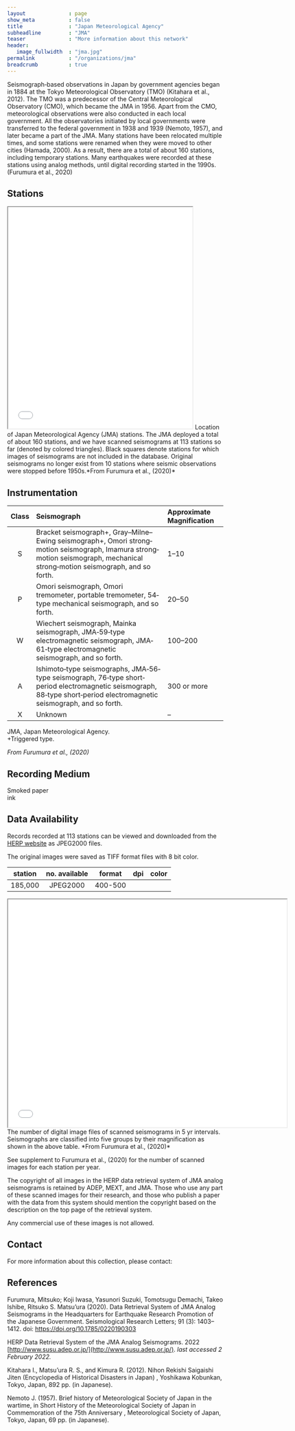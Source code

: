 ```yaml
---
layout              : page
show_meta           : false
title               : "Japan Meteorological Agency"
subheadline         : "JMA"
teaser              : "More information about this network"
header:
   image_fullwidth  : "jma.jpg"
permalink           : "/organizations/jma"
breadcrumb          : true
---
```


Seismograph‐based observations in Japan by government agencies began in 1884 at the Tokyo Meteorological Observatory (TMO) (Kitahara et al., 2012). The TMO was a predecessor of the Central Meteorological Observatory (CMO), which became the JMA in 1956. Apart from the CMO, meteorological observations were also conducted in each local government. All the observatories initiated by local governments were transferred to the federal government in 1938 and 1939 (Nemoto, 1957), and later became a part of the JMA. Many stations have been relocated multiple times, and some stations were renamed when they were moved to other cities (Hamada, 2000). As a result, there are a total of about 160 stations, including temporary stations. Many earthquakes were recorded at these stations using analog methods, until digital recording started in the 1990s. (Furumura et al., 2020)


## Stations

<iframe src="../images/jma-fig1.png" height="515px" width="430px"></iframe>
Location of Japan Meteorological Agency (JMA) stations. The JMA deployed a total of about 160 stations, and we have scanned seismograms at 113 stations so far (denoted by colored triangles). Black squares denote stations for which images of seismograms are not included in the database. Original seismograms no longer exist from 10 stations where seismic observations were stopped before 1950s.*From Furumura et al., (2020)*

## Instrumentation

**Class**|**Seismograph**|**Approximate Magnification**
 :---: | :--- | :---
S|Bracket seismograph+, Gray–Milne–Ewing seismograph+, Omori strong‐motion seismograph, Imamura strong‐motion seismograph, mechanical strong‐motion seismograph, and so forth. |1–10
P|Omori seismograph, Omori tremometer, portable tremometer, 54‐type mechanical seismograph, and so forth.|	20–50
W|Wiechert seismograph, Mainka seismograph, JMA‐59‐type electromagnetic seismograph, JMA‐61‐type electromagnetic seismograph, and so forth. |100–200
A|Ishimoto‐type seismographs, JMA‐56‐type seismograph, 76‐type short‐period electromagnetic seismograph, 88‐type short‐period electromagnetic seismograph, and so forth. |	300 or more
X|Unknown |–

JMA, Japan Meteorological Agency.  
+Triggered type.  

*From Furumura et al., (2020)*
## Recording Medium
Smoked paper  
ink

## Data Availability

Records recorded at 113 stations can be viewed and downloaded from the [HERP website](http://www.susu.adep.or.jp/) as JPEG2000 files.

The original images were saved as TIFF format files with 8 bit color.

**station**|**no. available** | **format** | **dpi** | **color**
| :---: | :---: | :---: | :---: | :---:
 |185,000 |  JPEG2000 | 400-500   |

<iframe src="../images/jma-fig2.png" height="530px" width="650px"></iframe>
The number of digital image files of scanned seismograms in 5 yr intervals. Seismographs are classified into five groups by their magnification as shown in the above table. *From Furumura et al., (2020)*

See supplement to Furumura et al., (2020) for the number of scanned images for each station per year.

The copyright of all images in the HERP data retrieval system of JMA analog seismograms is retained by ADEP, MEXT, and JMA. Those who use any part of these scanned images for their research, and those who publish a paper with the data from this system should mention the copyright based on the description on the top page of the retrieval system.

Any commercial use of these images is not allowed.

## Contact
For more information about this collection, please contact:

## References
Furumura, Mitsuko; Koji Iwasa, Yasunori Suzuki, Tomotsugu Demachi, Takeo Ishibe, Ritsuko S. Matsu’ura (2020). Data Retrieval System of JMA Analog Seismograms in the Headquarters for Earthquake Research Promotion of the Japanese Government. Seismological Research Letters; 91 (3): 1403–1412. doi: https://doi.org/10.1785/0220190303

HERP Data Retrieval System of the JMA Analog Seismograms. 2022 [http://www.susu.adep.or.jp/](http://www.susu.adep.or.jp/). *last accessed 2 February 2022.*

Kitahara I., Matsu’ura R. S., and Kimura R. (2012). Nihon Rekishi Saigaishi Jiten (Encyclopedia of Historical Disasters in Japan) , Yoshikawa Kobunkan, Tokyo, Japan, 892 pp. (in Japanese).

Nemoto J. (1957). Brief history of Meteorological Society of Japan in the wartime, in Short History of the Meteorological Society of Japan in Commemoration of the 75th Anniversary , Meteorological Society of Japan, Tokyo, Japan, 69 pp. (in Japanese).
